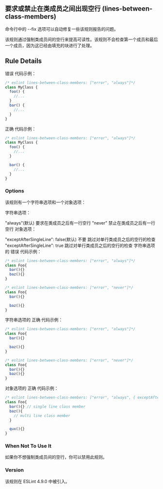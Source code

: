 ## 要求或禁止在类成员之间出现空行 (lines-between-class-members)

命令行中的 --fix 选项可以自动修复一些该规则报告的问题。

该规则通过强制类成员间的空行来提高可读性。该规则不会检查第一个成员和最后一个成员，因为这已经由填充的块进行了处理。

## Rule Details
错误 代码示例：
```js
/* eslint lines-between-class-members: ["error", "always"]*/
class MyClass {
  foo() {
    //...
  }
  bar() {
    //...
  }
}
```

正确 代码示例：
```js
/* eslint lines-between-class-members: ["error", "always"]*/
class MyClass {
  foo() {
    //...
  }

  bar() {
    //...
  }
}
```

### Options
该规则有一个字符串选项和一个对象选项：

字符串选项：

"always"(默认) 要求在类成员之后有一行空行
"never" 禁止在类成员之后有一行空行
对象选项：

"exceptAfterSingleLine": false(默认) 不要 跳过对单行类成员之后的空行的检查
"exceptAfterSingleLine": true 跳过对单行类成员之后的空行的检查
字符串选项的 错误 代码示例：
```js
/* eslint lines-between-class-members: ["error", "always"]*/
class Foo{
  bar(){}
  baz(){}
}

/* eslint lines-between-class-members: ["error", "never"]*/
class Foo{
  bar(){}

  baz(){}
}
```

字符串选项的 正确 代码示例：
```js
/* eslint lines-between-class-members: ["error", "always"]*/
class Foo{
  bar(){}

  baz(){}
}

/* eslint lines-between-class-members: ["error", "never"]*/
class Foo{
  bar(){}
  baz(){}
}
```

对象选项的 正确 代码示例：
```js
/* eslint lines-between-class-members: ["error", "always", { exceptAfterSingleLine: true }]*/
class Foo{
  bar(){} // single line class member
  baz(){
    // multi line class member
  }

  qux(){}
}
```

### When Not To Use It
如果你不想强制类成员间的空行，你可以禁用此规则。

### Version
该规则在 ESLint 4.9.0 中被引入。
